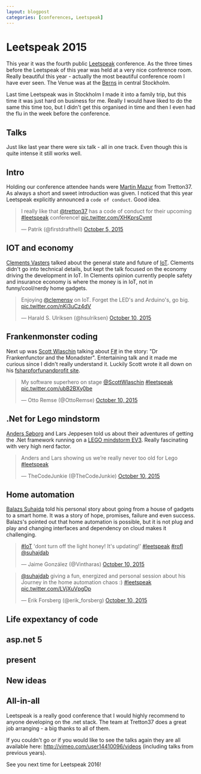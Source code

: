```yaml
---
layout: blogpost
categories: [conferences, Leetspeak]
---
```

# Leetspeak 2015

This year it was the fourth public [Leetspeak](http://leetspeak.se/) conference. As the three times before the Leetspeak of this year was held at a very nice conference room. Really beautiful this year - actually the most beautiful conference room I have ever seen. The Venue was at the [Berns](http://www.berns.se/en/mote-event/) in central Stockholm. 

Last time Leetspeak was in Stockholm I made it into a family trip, but this time it was just hard on business for me. Really I would have liked to do the same this time too, but I didn't get this organised in time and then I even had the flu in the week before the conference.

## Talks

Just like last year there were six talk - all in one track. Even though this is quite intense it still works well. 

## Intro

Holding our conference attendee hands were [Martin Mazur](https://twitter.com/m_mazur) from Tretton37. As always a short and sweet introduction was given. I noticed that this year Leetspeak explicitly announced a `code of conduct`. Good idea. 

<blockquote class="twitter-tweet" lang="en"><p lang="en" dir="ltr">I really like that <a href="https://twitter.com/tretton37">@tretton37</a> has a code of conduct for their upcoming <a href="https://twitter.com/hashtag/leetspeak?src=hash">#leetspeak</a> conference! <a href="http://t.co/XHKprsCvmt">pic.twitter.com/XHKprsCvmt</a></p>&mdash; Patrik (@firstdrafthell) <a href="https://twitter.com/firstdrafthell/status/651035299338919937">October 5, 2015</a></blockquote>
<script async src="//platform.twitter.com/widgets.js" charset="utf-8"></script>

## IOT and economy

[Clements Vasters](https://twitter.com/clemensv) talked about the general state and future of [IoT](https://en.wikipedia.org/wiki/Internet_of_Things). Clements didn't go into technical details, but kept the talk focused on the economy driving the development in IoT. In Clements opinion currently people safety and insurance economy is where the money is in IoT, not in funny/cool/nerdy home gadgets.

<blockquote class="twitter-tweet" lang="en"><p lang="en" dir="ltr">Enjoying <a href="https://twitter.com/clemensv">@clemensv</a> on IoT. Forget the LED&#39;s and Arduino&#39;s, go big. <a href="http://t.co/nKj3uCz4dV">pic.twitter.com/nKj3uCz4dV</a></p>&mdash; Harald S. Ulriksen (@hsulriksen) <a href="https://twitter.com/hsulriksen/status/652750852097224704">October 10, 2015</a></blockquote>
<script async src="//platform.twitter.com/widgets.js" charset="utf-8"></script>

## Frankenmonster coding

Next up was [Scott Wlaschin](https://twitter.com/ScottWlaschin) talking about [F#](http://fsharp.org/) in the story: "Dr Frankenfunctor and the Monadster". Entertaining talk and it made me curious since I didn't really understand it. Luckily Scott wrote it all down on his [fsharpforfunandprofit site](http://fsharpforfunandprofit.com/). 

<blockquote class="twitter-tweet" lang="en"><p lang="en" dir="ltr">My software superhero on stage <a href="https://twitter.com/ScottWlaschin">@ScottWlaschin</a> <a href="https://twitter.com/hashtag/leetspeak?src=hash">#leetspeak</a> <a href="http://t.co/ubB2BXy0be">pic.twitter.com/ubB2BXy0be</a></p>&mdash; Otto Remse (@OttoRemse) <a href="https://twitter.com/OttoRemse/status/652764774137221120">October 10, 2015</a></blockquote>
<script async src="//platform.twitter.com/widgets.js" charset="utf-8"></script>

## .Net for Lego mindstorm

[Anders Søborg](https://twitter.com/mindstormsdk) and Lars Jeppesen told us about their adventures of getting the .Net framework running on a [LEGO mindstorm EV3](https://en.wikipedia.org/wiki/Lego_Mindstorms_EV3). Really fascinating with very high nerd factor. 

<blockquote class="twitter-tweet" lang="en"><p lang="en" dir="ltr">Anders and Lars showing us we’re really never too old for Lego <a href="https://twitter.com/hashtag/leetspeak?src=hash">#leetspeak</a></p>&mdash; TheCodeJunkie (@TheCodeJunkie) <a href="https://twitter.com/TheCodeJunkie/status/652794499220029441">October 10, 2015</a></blockquote>
<script async src="//platform.twitter.com/widgets.js" charset="utf-8"></script>

## Home automation

[Balazs Suhajda](https://twitter.com/suhajdab) told his personal story about going from a house of gadgets to a smart home. It was a story of hope, promises, failure and even success. Balazs's pointed out that home automation is possible, but it is not plug and play and changing interfaces and dependency on cloud makes it challenging.

<blockquote class="twitter-tweet" lang="en"><p lang="en" dir="ltr"><a href="https://twitter.com/hashtag/IoT?src=hash">#IoT</a> &#39;dont turn off the light honey! It&#39;s updating!&#39; <a href="https://twitter.com/hashtag/leetspeak?src=hash">#leetspeak</a> <a href="https://twitter.com/hashtag/rofl?src=hash">#rofl</a> <a href="https://twitter.com/suhajdab">@suhajdab</a></p>&mdash; Jaime González (@Vintharas) <a href="https://twitter.com/Vintharas/status/652815368537436161">October 10, 2015</a></blockquote>
<script async src="//platform.twitter.com/widgets.js" charset="utf-8"></script>

<blockquote class="twitter-tweet" lang="en"><p lang="en" dir="ltr"><a href="https://twitter.com/suhajdab">@suhajdab</a> giving a fun, energized and personal session about his Journey in the home automation chaos :) <a href="https://twitter.com/hashtag/leetspeak?src=hash">#leetspeak</a> <a href="http://t.co/LVjXuVpgDp">pic.twitter.com/LVjXuVpgDp</a></p>&mdash; Erik Forsberg (@erik_forsberg) <a href="https://twitter.com/erik_forsberg/status/652819118190645248">October 10, 2015</a></blockquote>
<script async src="//platform.twitter.com/widgets.js" charset="utf-8"></script>

## Life expextancy of code


## asp.net 5



## present

## New ideas

## All-in-all

Leetspeak is a really good conference that I would highly recommend to anyone developing on the .net stack. The team at Tretton37 does a great job arranging - a big thanks to all of them. 

If you couldn't go or if you would like to see the talks again they are all available here: <http://vimeo.com/user14410096/videos> (including talks from previous years).

See you next time for Leetspeak 2016!